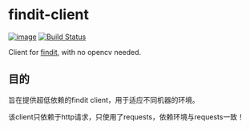 # findit-client

[![image](https://img.shields.io/pypi/pyversions/requests.svg)](https://pypi.org/project/requests/)
[![Build Status](https://travis-ci.org/williamfzc/findit-client.svg?branch=master)](https://travis-ci.org/williamfzc/findit-client)

Client for [findit](https://github.com/williamfzc/findit), with no opencv needed.

## 目的

旨在提供超低依赖的findit client，用于适应不同机器的环境。

该client只依赖于http请求，只使用了requests，依赖环境与requests一致！
